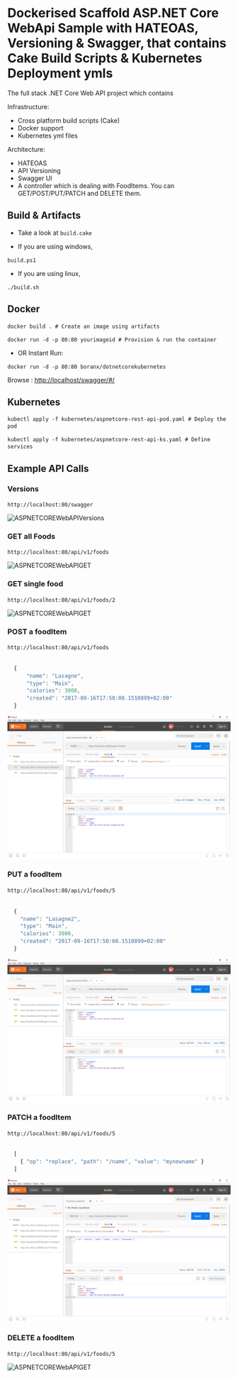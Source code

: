 # Dockerised Scaffold ASP.NET Core WebApi Sample with HATEOAS, Versioning & Swagger, that contains Cake Build Scripts & Kubernetes Deployment ymls

The full stack .NET Core Web API project which contains

Infrastructure:

* Cross platform build scripts (Cake)
* Docker support
* Kubernetes yml files

Architecture:

* HATEOAS
* API Versioning
* Swagger UI
* A controller which is dealing with FoodItems. You can GET/POST/PUT/PATCH and DELETE them.

## Build & Artifacts

* Take a look at ```build.cake```

* If you are using windows,

```shell
build.ps1
```

* If you are using linux,

```shell
./build.sh
```

## Docker

```shell
docker build . # Create an image using artifacts
```

```shell
docker run -d -p 80:80 yourimageid # Provision & run the container
```

* OR Instant Run:

```shell
docker run -d -p 80:80 boranx/dotnetcorekubernetes
```

Browse : <http://localhost/swagger/#/>

## Kubernetes

```shell
kubectl apply -f kubernetes/aspnetcore-rest-api-pod.yaml # Deploy the pod
```

```shell
kubectl apply -f kubernetes/aspnetcore-rest-api-ks.yaml # Define services
```

## Example API Calls

### Versions

```http://localhost:80/swagger```

![ASPNETCOREWebAPIVersions](./.github/versions.jpg)

### GET all Foods

```http://localhost:80/api/v1/foods```

![ASPNETCOREWebAPIGET](./.github/get.jpg)

### GET single food

```http://localhost:80/api/v1/foods/2```

![ASPNETCOREWebAPIGET](./.github/getSingle.jpg)

### POST a foodItem

```http://localhost:80/api/v1/foods```

```javascript

  {
      "name": "Lasagne",
      "type": "Main",
      "calories": 3000,
      "created": "2017-09-16T17:50:08.1510899+02:00"
  }

```

![ASPNETCOREWebAPIGET](./.github/post.jpg)

### PUT a foodItem

```http://localhost:80/api/v1/foods/5```

```javascript

  {
    "name": "Lasagne2",
    "type": "Main",
    "calories": 3000,
    "created": "2017-09-16T17:50:08.1510899+02:00"
  }

```

![ASPNETCOREWebAPIGET](./.github/put.jpg)


### PATCH a foodItem

```http://localhost:80/api/v1/foods/5```

```javascript

  [
    { "op": "replace", "path": "/name", "value": "mynewname" }
  ]

```

![ASPNETCOREWebAPIGET](./.github/patch.jpg)

### DELETE a foodItem

```http://localhost:80/api/v1/foods/5```


![ASPNETCOREWebAPIGET](./.github/delete.jpg)
